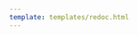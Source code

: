 ```yaml
---
template: templates/redoc.html
---
```


<redoc spec-url='https://raw.githubusercontent.com/wso2/apk/main/runtime/runtime-domain-service/ballerina/resources/runtime-api.yaml'></redoc>
<script src="https://cdn.jsdelivr.net/npm/redoc@next/bundles/redoc.standalone.js"> </script>
